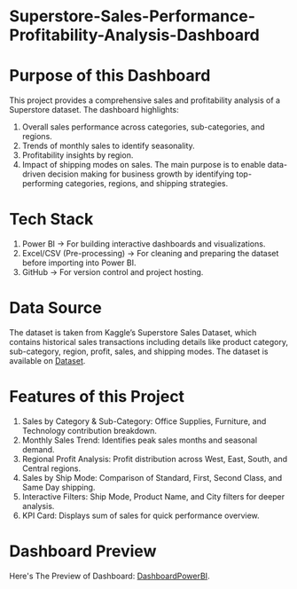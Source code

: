 # Superstore-Sales-Performance-Profitability-Analysis-Dashboard

# Purpose of this Dashboard

This project provides a comprehensive sales and profitability analysis of a Superstore dataset. The dashboard highlights:
1. Overall sales performance across categories, sub-categories, and regions.
2. Trends of monthly sales to identify seasonality.
3. Profitability insights by region.
4. Impact of shipping modes on sales.
The main purpose is to enable data-driven decision making for business growth by identifying top-performing categories, regions, and shipping strategies.

# Tech Stack

1. Power BI → For building interactive dashboards and visualizations.
2. Excel/CSV (Pre-processing) → For cleaning and preparing the dataset before importing into Power BI.
3. GitHub → For version control and project hosting.

# Data Source

The dataset is taken from Kaggle’s Superstore Sales Dataset, which contains historical sales transactions including details like product category, sub-category, region, profit, sales, and shipping modes.
The dataset is available on [Dataset](https://rb.gy/6l7bl ).

# Features of this Project

1. Sales by Category & Sub-Category: Office Supplies, Furniture, and Technology contribution breakdown.
2. Monthly Sales Trend:  Identifies peak sales months and seasonal demand.
3. Regional Profit Analysis: Profit distribution across West, East, South, and Central regions.
4. Sales by Ship Mode: Comparison of Standard, First, Second Class, and Same Day shipping.
5. Interactive Filters: Ship Mode, Product Name, and City filters for deeper analysis.
6. KPI Card: Displays sum of sales for quick performance overview.

# Dashboard Preview

Here's The Preview of Dashboard: [DashboardPowerBI](https://github.com/amaln06/Superstore-Sales-Performance-Profitability-Analysis-Dashboard/blob/main/Dashboard.jpg).
